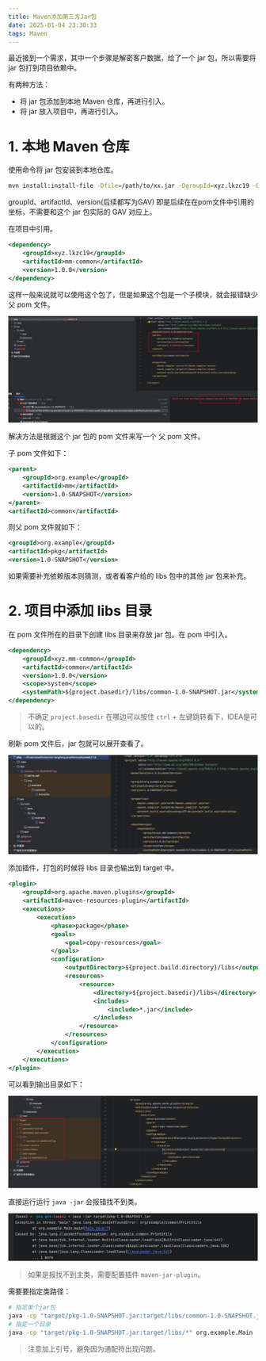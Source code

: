 ```yaml
---
title: Maven添加第三方Jar包
date: 2025-01-04 23:30:33
tags: Maven
---
```


最近接到一个需求，其中一个步骤是解密客户数据，给了一个 jar 包，所以需要将 jar 包打到项目依赖中。

有两种方法：

- 将 jar 包添加到本地 Maven 仓库，再进行引入。
- 将 jar 放入项目中，再进行引入。

# 1. 本地 Maven 仓库

使用命令将 jar 包安装到本地仓库。

```bash
mvn install:install-file -Dfile=/path/to/xx.jar -DgroupId=xyz.lkzc19 -DartifactId=mm-common -Dversion=1.0.0 -Dpackaging=jar
```

groupId、artifactId、version(后续都写为GAV) 即是后续在在pom文件中引用的坐标，不需要和这个 jar 包实际的 GAV 对应上。

在项目中引用。

```xml
<dependency>
    <groupId>xyz.lkzc19</groupId>
    <artifactId>mm-common</artifactId>
    <version>1.0.0</version>
</dependency>
```

这样一般来说就可以使用这个包了，但是如果这个包是一个子模块，就会报错缺少父 pom 文件。

![](https://raw.githubusercontent.com/lkzc19/nimg/main/default/5322205ba0ab38a491dc8715be3d63f7.png)

解决方法是根据这个 jar 包的 pom 文件来写一个 父 pom 文件。

子 pom 文件如下：

```xml
<parent>
    <groupId>org.example</groupId>
    <artifactId>mm</artifactId>
    <version>1.0-SNAPSHOT</version>
</parent>
<artifactId>common</artifactId>
```

则父 pom 文件就如下：

```xml
<groupId>org.example</groupId>
<artifactId>pkg</artifactId>
<version>1.0-SNAPSHOT</version>
```

如果需要补充依赖版本则猜测，或者看客户给的 libs 包中的其他 jar 包来补充。

# 2. 项目中添加 libs 目录

在 pom 文件所在的目录下创建 libs 目录来存放 jar 包。在 pom 中引入。

```xml
<dependency>
    <groupId>xyz.mm-common</groupId>
    <artifactId>common</artifactId>
    <version>1.0.0</version>
    <scope>system</scope>
    <systemPath>${project.basedir}/libs/common-1.0-SNAPSHOT.jar</systemPath>
</dependency>
```

> 不确定 `project.basedir` 在哪边可以按住 `ctrl` + 左键跳转看下，IDEA是可以的。

刷新 pom 文件后，jar 包就可以展开查看了。

![](https://raw.githubusercontent.com/lkzc19/nimg/main/default/a460a1a09a0f498af34b536c69111c3d.png)

添加插件，打包的时候将 libs 目录也输出到 target 中。

```xml
<plugin>
    <groupId>org.apache.maven.plugins</groupId>
    <artifactId>maven-resources-plugin</artifactId>
    <executions>
        <execution>
            <phase>package</phase>
            <goals>
                <goal>copy-resources</goal>
            </goals>
            <configuration>
                <outputDirectory>${project.build.directory}/libs</outputDirectory>
                <resources>
                    <resource>
                        <directory>${project.basedir}/libs</directory>
                        <includes>
                            <include>*.jar</include>
                        </includes>
                    </resource>
                </resources>
            </configuration>
        </execution>
    </executions>
</plugin>
```

可以看到输出目录如下：

![](https://raw.githubusercontent.com/lkzc19/nimg/main/default/9eeefbc80164033e66c68af4d55b5180.png)

直接运行运行 `java -jar` 会报错找不到类。

![](https://raw.githubusercontent.com/lkzc19/nimg/main/default/6437cf4774618b6cded5ee267737cf19.png)

> 如果是报找不到主类，需要配置插件 `maven-jar-plugin`。

需要要指定类路径：

```bash
# 指定单个jar包
java -cp "target/pkg-1.0-SNAPSHOT.jar:target/libs/common-1.0-SNAPSHOT.jar" org.example.Main
# 指定一个目录
java -cp "target/pkg-1.0-SNAPSHOT.jar:target/libs/*" org.example.Main
```

> 注意加上引号，避免因为通配符出现问题。
